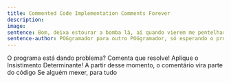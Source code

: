 ```yaml
---
title: Commented Code Implementation Comments Forever
description: 
image: 
sentence: Bom, deixa estourar a bomba lá, aí quando vierem me pentelhar aqui eu vejo o que faço... 
sentence-author: POGgramador para outro POGgramador, só esperando o problema voltar 
---
```

O programa está dando problema?
Comenta que resolve! Aplique o Insistimento Determinante!
A partir desse momento, o comentário vira parte do código
Se alguém mexer, para tudo